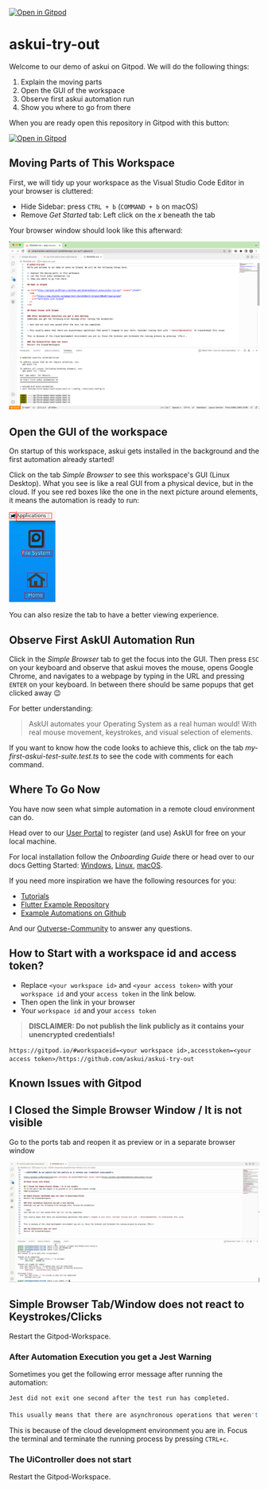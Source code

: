 [![Open in Gitpod](https://gitpod.io/button/open-in-gitpod.svg)](https://gitpod.io/#workspaceid=d928f70b-7ff0-4cea-b9f6-c6522a2eb492,accesstoken=BJZs4FGwjk1yHrTxpMk0/https://github.com/askui/askui-try-out)

# askui-try-out
Welcome to our demo of askui on Gitpod. We will do the following things:

1. Explain the moving parts
2. Open the GUI of the workspace
3. Observe first askui automation run
4. Show you where to go from there

When you are ready open this repository in Gitpod with this button:

[![Open in Gitpod](https://gitpod.io/button/open-in-gitpod.svg)](https://gitpod.io/#workspaceid=d928f70b-7ff0-4cea-b9f6-c6522a2eb492,accesstoken=BJZs4FGwjk1yHrTxpMk0/https://github.com/askui/askui-try-out)

## Moving Parts of This Workspace

First, we will tidy up your workspace as the Visual Studio Code Editor in your browser is cluttered:

* Hide Sidebar: press `CTRL + b` (`COMMAND + b` on macOS)
* Remove _Get Started_ tab: Left click on the _x_ beneath the tab

Your browser window should look like this afterward:

![VSCode setup in Gitpod after hiding sidebar and closing tab _Get Started_](img/gitpod_initial_setup.png)

## Open the GUI of the workspace

On startup of this workspace, askui gets installed in the background and the first automation already started!

Click on the tab _Simple Browser_ to see this workspace's GUI (Linux Desktop). What you see is like a real GUI from a physical device, but in the cloud. If you see red boxes like the one in the next picture around elements, it means the automation is ready to run:

![Red Box around the mouse on the desktop](img/red_boxes.png)

You can also resize the tab to have a better viewing experience.

## Observe First AskUI Automation Run

Click in the _Simple Browser_ tab to get the focus into the GUI. Then press `ESC` on your keyboard and observe that askui moves the mouse, opens Google Chrome, and navigates to a webpage by typing in the URL and pressing `ENTER` on your keyboard. In between there should be same popups that get clicked away 😉

For better understanding:

> AskUI automates your Operating System as a real human would! With real mouse movement, keystrokes, and visual selection of elements.

If you want to know how the code looks to achieve this, click on the tab _my-first-askui-test-suite.test.ts_ to see the code with comments for each command.

## Where To Go Now
You have now seen what simple automation in a remote cloud environment can do.

Head over to our [User Portal](http://app.askui.com/) to register (and use) AskUI for free on your local machine.

For local installation follow the _Onboarding Guide_ there or head over to our docs Getting Started: [Windows](https://docs.askui.com/docs/general/Getting%20Started/Installing%20AskUI/getting-started), [Linux](https://docs.askui.com/docs/general/Getting%20Started/Installing%20AskUI/getting-started-linux), [macOS](https://docs.askui.com/docs/general/Getting%20Started/Installing%20AskUI/getting-started-macos).

If you need more inspiration we have the following resources for you:

* [Tutorials](https://docs.askui.com/docs/general/Tutorials/google-cat-search)
* [Flutter Example Repository](https://github.com/askui/flutter-example-automation)
* [Example Automations on Github](https://github.com/askui/askui-examples)

And our [Outverse-Community](https://app.outverse.com/askui/community/home) to answer any questions.

## How to Start with a workspace id and access token?

* Replace `<your workspace id>` and `<your access token>` with your `workspace id` and your `access token` in the link below.
* Then open the link in your browser
* Your `workspace id` and your `access token`

> **DISCLAIMER: Do not publish the link publicly as it contains your unencrypted credentials!**

`https://gitpod.io/#workspaceid=<your workspace id>,accesstoken=<your access token>/https://github.com/askui/askui-try-out`

## Known Issues with Gitpod

## I Closed the Simple Browser Window / It is not visible
Go to the ports tab and reopen it as preview or in a separate browser window

![Gif showing switch to ports tab and open preview.](img/reopen-simple-browser.gif)

## Simple Browser Tab/Window does not react to Keystrokes/Clicks
Restart the Gitpod-Workspace.

### After Automation Execution you get a Jest Warning
Sometimes you get the following error message after running the automation:

```bash
Jest did not exit one second after the test run has completed. 

This usually means that there are asynchronous operations that weren't stopped in your tests. Consider running Jest with `--detectOpenHandles` to troubleshoot this issue.
```

This is because of the cloud development environment you are in. Focus the terminal and terminate the running process by pressing `CTRL+c`.

### The UiController does not start
Restart the Gitpod-Workspace.
